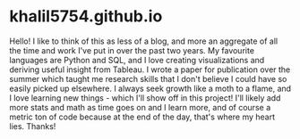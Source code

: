 # khalil5754.github.io
Hello! I like to think of this as less of a blog, and more an aggregate of all the time and work I've put in over the past two years. My favourite languages are Python and SQL, and I love creating visualizations and deriving useful insight from Tableau. I wrote a paper for publication over the summer which taught me research skills that I don't believe I could have so easily picked up elsewhere. I always seek growth like a moth to a flame, and I love learning new things - which I'll show off in this project! I'll likely add more stats and math as time goes on and I learn more, and of course a metric ton of code because at the end of the day, that's where my heart lies. Thanks!
